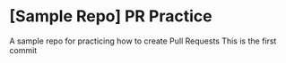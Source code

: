 # [Sample Repo] PR Practice
A sample repo for practicing how to create Pull Requests
This is the first commit
